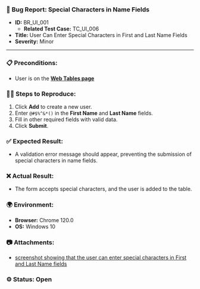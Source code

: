 ### 🐞 **Bug Report: Special Characters in Name Fields**

- **ID:** BR_UI_001
  - **Related Test Case:** TC_UI_006  
- **Title:** User Can Enter Special Characters in First and Last Name Fields  
- **Severity:** Minor

---

### 📋 **Preconditions:**
- User is on the [**Web Tables page**](https://demoqa.com/webtables)

### 🚶‍♂️ **Steps to Reproduce:**  
1. Click **Add** to create a new user.  
2. Enter `@#$%^&*()` in the **First Name** and **Last Name** fields.  
3. Fill in other required fields with valid data.  
4. Click **Submit**.  

### ✅ **Expected Result:**  
- A validation error message should appear, preventing the submission of special characters in name fields.

### ❌ **Actual Result:**  
- The form accepts special characters, and the user is added to the table.

### 🌍 **Environment:**  
- **Browser:** Chrome 120.0  
- **OS:** Windows 10  

### 📷 **Attachments:**
- [screenshot showing that the user can enter special characters in First and Last Name fields](https://github.com/Liubov-Ukr/TestingDemoQA/blob/main/Screenshots/BR_UI_001_Special_Characters_in_First_and_Last_Name_Fields.png)

### ⚙️ **Status:** Open

